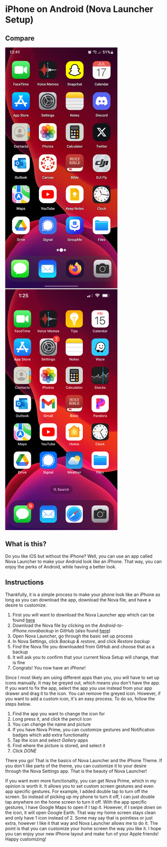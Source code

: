 # iPhone on Android (Nova Launcher Setup)

## Compare

 
![Android](https://github.com/grpchatdstryr/Nova-Launcher/blob/main/images/Android.png?raw=true) ![iPhone](https://raw.githubusercontent.com/grpchatdstryr/Nova-Launcher/main/images/iPhone.png)



## What is this?

Do you like iOS but without the iPhone? Well, you can use an app called Nova Launcher to make your Android look like an iPhone. That way, you can enjoy the perks of Android, while having a better look. 

## Instructions

Thankfully, it is a simple process to make your phone look like an iPhone as long as you can download the app, download the Nova file, and have a desire to customize. 

1) First you will want to download the Nova Launcher app which can be found [here](https://play.google.com/store/apps/details?id=com.teslacoilsw.launcher)
2) Download the Nova file by clicking on the *Android-to-iPhone.novabackup* in GitHub (also found [here](https://github.com/grpchatdstryr/Nova-Launcher/blob/main/Android-to-iPhone.novabackup))
3) Open Nova Launcher, go through the basic set up process
4) In Nova Settings, click *Backup & restore*, and click *Restore backup*
5) Find the Nova file you downloaded from GitHub and choose that as a backup
6) It will ask you to confirm that your current Nova Setup will change, that is fine
7) Congrats! You now have an *iPhone*!

Since I most likely am using different apps than you, you will have to set up icons manually. It may be greyed out, which means you don't have the app. If you want to fix the app, select the app you use instead from your app drawer and drag it to the icon. You can remove the greyed icon. However, if you want to add a custom icon, it's an easy process. To do so, follow the steps below. 

1) Find the app you want to change the icon for
2) Long press it, and click the pencil icon
3) You can change the name and picture
4) If you have Nova Prime, you can customize gestures and Notification badges which add extra functionality
5) Tap the icon and select *Gallery apps*
6) Find where the picture is stored, and select it
7) Click *DONE*

There you go! That is the basics of Nova Launcher and the iPhone Theme. If you don't like parts of the theme, you can customize it to your desire through the Nova Settings app. That is the beauty of Nova Launcher!

If you want even more functionality, you can get Nova Prime, which in my opinion is worth it. It allows you to set custom screen gestures and even app specific gestures. For example, I added double tap to turn off the screen. So instead of picking up my phone to turn it off, I can just double tap anywhere on the home screen to turn it off. With the app specific gestures, I have Google Maps to open if I tap it. However, if I swipe *down* on the icon, it will open Google Earth. That way my home screen stays clean and only have 1 icon instead of 2. Some may say that is pointless or just extra, however I like it that way and Nova Launcher allows me to do it. The point is that you can customize your home screen the way *you* like it. I hope you can enjoy your new iPhone layout and make fun of your Apple friends! Happy customizing!
